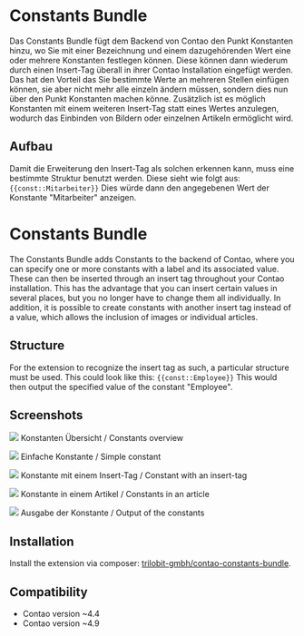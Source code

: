 Constants Bundle
==============================================

Das Constants Bundle fügt dem Backend von Contao den Punkt Konstanten hinzu, wo Sie mit einer Bezeichnung und einem dazugehörenden Wert eine oder mehrere Konstanten festlegen können. Diese können dann wiederum durch einen Insert-Tag überall in ihrer Contao Installation eingefügt werden. Das hat den Vorteil das Sie bestimmte Werte an mehreren Stellen einfügen können, sie aber nicht mehr alle einzeln ändern müssen, sondern dies nun über den Punkt Konstanten machen könne. Zusätzlich ist es möglich Konstanten mit einem weiteren Insert-Tag statt eines Wertes anzulegen, wodurch das Einbinden von Bildern oder einzelnen Artikeln ermöglicht wird.


Aufbau
------

Damit die Erweiterung den Insert-Tag als solchen erkennen kann, muss eine bestimmte Struktur benutzt werden. Diese sieht wie folgt aus:
```{{const::Mitarbeiter}}```
Dies würde dann den angegebenen Wert der Konstante "Mitarbeiter" anzeigen.


Constants Bundle
==============================================

The Constants Bundle adds Constants to the backend of Contao, where you can specify one or more constants with a label and its associated value. These can then be inserted through an insert tag throughout your Contao installation. This has the advantage that you can insert certain values in several places, but you no longer have to change them all individually. In addition, it is possible to create constants with another insert tag instead of a value, which allows the inclusion of images or individual articles.


Structure
---------

For the extension to recognize the insert tag as such, a particular structure must be used. This could look like this:
```{{const::Employee}}```
This would then output the specified value of the constant "Employee".


Screenshots
-----------
![](docs/images/constants_backend.png)
Konstanten Übersicht / Constants overview

![](docs/images/mitarbeiter.png)
Einfache Konstante / Simple constant

![](docs/images/article2.png)
Konstante mit einem Insert-Tag / Constant with an insert-tag

![](docs/images/constants_eingabe.png)
Konstante in einem Artikel / Constants in an article

![](docs/images/constants_ausgabe.png)
Ausgabe der Konstante / Output of the constants


Installation
------------


Install the extension via composer: [trilobit-gmbh/contao-constants-bundle](https://packagist.org/packages/trilobit-gmbh/contao-constants-bundle).

Compatibility
-------------

- Contao version ~4.4
- Contao version ~4.9
